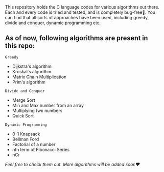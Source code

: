 This repository holds the C language codes for various algorithms out there. Each and every code is tried and tested, and is completely bug-free🙂. You can find that all sorts of approaches have been used, including greedy, divide and conquer, dynamic programming etc.

## As of now, following algorithms are present in this repo:
`Greedy`
- Dijkstra's algorithm
- Kruskal's algorithm
- Matrix Chain Multiplication
- Prim's algorithm

`Divide and Conquer`
- Merge Sort
- Min and Max number from an array
- Multiplying two numbers
- Quick Sort

`Dynamic Programming`
- 0-1 Knapsack
- Bellman Ford
- Factorial of a number
- nth term of Fibonacci Series
- nCr

*Feel free to check them out. More algorithms will be added soon❤️*
